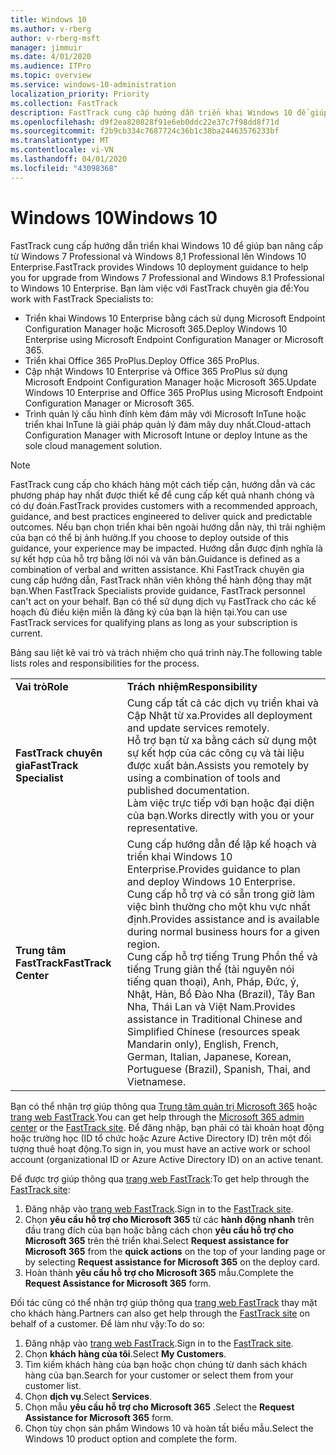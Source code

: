 ```yaml
---
title: Windows 10
ms.author: v-rberg
author: v-rberg-msft
manager: jimmuir
ms.date: 4/01/2020
ms.audience: ITPro
ms.topic: overview
ms.service: windows-10-administration
localization_priority: Priority
ms.collection: FastTrack
description: FastTrack cung cấp hướng dẫn triển khai Windows 10 để giúp bạn nâng cấp từ Windows 7 Professional và Windows 8,1 Professional lên Windows 10 Enterprise.
ms.openlocfilehash: d9f2ea820828f91e6eb0ddc22e37c7f98dd8f71d
ms.sourcegitcommit: f2b9cb334c7687724c36b1c38ba24463576233bf
ms.translationtype: MT
ms.contentlocale: vi-VN
ms.lasthandoff: 04/01/2020
ms.locfileid: "43098368"
---
```

# <a name="windows-10"></a><span data-ttu-id="5572b-103">Windows 10</span><span class="sxs-lookup"><span data-stu-id="5572b-103">Windows 10</span></span>

<span data-ttu-id="5572b-104">FastTrack cung cấp hướng dẫn triển khai Windows 10 để giúp bạn nâng cấp từ Windows 7 Professional và Windows 8,1 Professional lên Windows 10 Enterprise.</span><span class="sxs-lookup"><span data-stu-id="5572b-104">FastTrack provides Windows 10 deployment guidance to help you for upgrade from Windows 7 Professional and Windows 8.1 Professional to Windows 10 Enterprise.</span></span> <span data-ttu-id="5572b-105">Bạn làm việc với FastTrack chuyên gia để:</span><span class="sxs-lookup"><span data-stu-id="5572b-105">You work with FastTrack Specialists to:</span></span>

- <span data-ttu-id="5572b-106">Triển khai Windows 10 Enterprise bằng cách sử dụng Microsoft Endpoint Configuration Manager hoặc Microsoft 365.</span><span class="sxs-lookup"><span data-stu-id="5572b-106">Deploy Windows 10 Enterprise using Microsoft Endpoint Configuration Manager or Microsoft 365.</span></span>
- <span data-ttu-id="5572b-107">Triển khai Office 365 ProPlus.</span><span class="sxs-lookup"><span data-stu-id="5572b-107">Deploy Office 365 ProPlus.</span></span> 
- <span data-ttu-id="5572b-108">Cập nhật Windows 10 Enterprise và Office 365 ProPlus sử dụng Microsoft Endpoint Configuration Manager hoặc Microsoft 365.</span><span class="sxs-lookup"><span data-stu-id="5572b-108">Update Windows 10 Enterprise and Office 365 ProPlus using Microsoft Endpoint Configuration Manager or Microsoft 365.</span></span>
- <span data-ttu-id="5572b-109">Trình quản lý cấu hình đính kèm đám mây với Microsoft InTune hoặc triển khai InTune là giải pháp quản lý đám mây duy nhất.</span><span class="sxs-lookup"><span data-stu-id="5572b-109">Cloud-attach Configuration Manager with Microsoft Intune or deploy Intune as the sole cloud management solution.</span></span>
  
> [!NOTE]
> <span data-ttu-id="5572b-110">FastTrack cung cấp cho khách hàng một cách tiếp cận, hướng dẫn và các phương pháp hay nhất được thiết kế để cung cấp kết quả nhanh chóng và có dự đoán.</span><span class="sxs-lookup"><span data-stu-id="5572b-110">FastTrack provides customers with a recommended approach, guidance, and best practices engineered to deliver quick and predictable outcomes.</span></span> <span data-ttu-id="5572b-111">Nếu bạn chọn triển khai bên ngoài hướng dẫn này, thì trải nghiệm của bạn có thể bị ảnh hưởng.</span><span class="sxs-lookup"><span data-stu-id="5572b-111">If you choose to deploy outside of this guidance, your experience may be impacted.</span></span> <span data-ttu-id="5572b-112">Hướng dẫn được định nghĩa là sự kết hợp của hỗ trợ bằng lời nói và văn bản.</span><span class="sxs-lookup"><span data-stu-id="5572b-112">Guidance is defined as a combination of verbal and written assistance.</span></span> <span data-ttu-id="5572b-113">Khi FastTrack chuyên gia cung cấp hướng dẫn, FastTrack nhân viên không thể hành động thay mặt bạn.</span><span class="sxs-lookup"><span data-stu-id="5572b-113">When FastTrack Specialists provide guidance, FastTrack personnel can't act on your behalf.</span></span> <span data-ttu-id="5572b-114">Bạn có thể sử dụng dịch vụ FastTrack cho các kế hoạch đủ điều kiện miễn là đăng ký của bạn là hiện tại.</span><span class="sxs-lookup"><span data-stu-id="5572b-114">You can use FastTrack services for qualifying plans as long as your subscription is current.</span></span>  
    
<span data-ttu-id="5572b-115">Bảng sau liệt kê vai trò và trách nhiệm cho quá trình này.</span><span class="sxs-lookup"><span data-stu-id="5572b-115">The following table lists roles and responsibilities for the process.</span></span>

|||
|:-----|:-----|
|<span data-ttu-id="5572b-116">**Vai trò**</span><span class="sxs-lookup"><span data-stu-id="5572b-116">**Role**</span></span> <br/> |<span data-ttu-id="5572b-117">**Trách nhiệm**</span><span class="sxs-lookup"><span data-stu-id="5572b-117">**Responsibility**</span></span> <br/> |
|<span data-ttu-id="5572b-118">**FastTrack chuyên gia**</span><span class="sxs-lookup"><span data-stu-id="5572b-118">**FastTrack Specialist**</span></span> <br/> |<span data-ttu-id="5572b-119">Cung cấp tất cả các dịch vụ triển khai và Cập Nhật từ xa.</span><span class="sxs-lookup"><span data-stu-id="5572b-119">Provides all deployment and update services remotely.</span></span>  <br/> <span data-ttu-id="5572b-120">Hỗ trợ bạn từ xa bằng cách sử dụng một sự kết hợp của các công cụ và tài liệu được xuất bản.</span><span class="sxs-lookup"><span data-stu-id="5572b-120">Assists you remotely by using a combination of tools and published documentation.</span></span> <br/> <span data-ttu-id="5572b-121">Làm việc trực tiếp với bạn hoặc đại diện của bạn.</span><span class="sxs-lookup"><span data-stu-id="5572b-121">Works directly with you or your representative.</span></span>|
|<span data-ttu-id="5572b-122">**Trung tâm FastTrack**</span><span class="sxs-lookup"><span data-stu-id="5572b-122">**FastTrack Center**</span></span>  <br/> |<span data-ttu-id="5572b-123">Cung cấp hướng dẫn để lập kế hoạch và triển khai Windows 10 Enterprise.</span><span class="sxs-lookup"><span data-stu-id="5572b-123">Provides guidance to plan and deploy Windows 10 Enterprise.</span></span>   <br/> <span data-ttu-id="5572b-124">Cung cấp hỗ trợ và có sẵn trong giờ làm việc bình thường cho một khu vực nhất định.</span><span class="sxs-lookup"><span data-stu-id="5572b-124">Provides assistance and is available during normal business hours for a given region.</span></span> <br/> <span data-ttu-id="5572b-125">Cung cấp hỗ trợ tiếng Trung Phồn thể và tiếng Trung giản thể (tài nguyên nói tiếng quan thoại), Anh, Pháp, Đức, ý, Nhật, Hàn, Bồ Đào Nha (Brazil), Tây Ban Nha, Thái Lan và Việt Nam.</span><span class="sxs-lookup"><span data-stu-id="5572b-125">Provides assistance in Traditional Chinese and Simplified Chinese (resources speak Mandarin only), English, French, German, Italian, Japanese, Korean, Portuguese (Brazil), Spanish, Thai, and Vietnamese.</span></span>|
 
<span data-ttu-id="5572b-126">Bạn có thể nhận trợ giúp thông qua [Trung tâm quản trị Microsoft 365](https://go.microsoft.com/fwlink/?linkid=2032704) hoặc [trang web FastTrack](https://go.microsoft.com/fwlink/?linkid=780698).</span><span class="sxs-lookup"><span data-stu-id="5572b-126">You can get help through the [Microsoft 365 admin center](https://go.microsoft.com/fwlink/?linkid=2032704) or the [FastTrack site](https://go.microsoft.com/fwlink/?linkid=780698).</span></span> <span data-ttu-id="5572b-127">Để đăng nhập, bạn phải có tài khoản hoạt động hoặc trường học (ID tổ chức hoặc Azure Active Directory ID) trên một đối tượng thuê hoạt động.</span><span class="sxs-lookup"><span data-stu-id="5572b-127">To sign in, you must have an active work or school account (organizational ID or Azure Active Directory ID) on an active tenant.</span></span> 

<span data-ttu-id="5572b-128">Để được trợ giúp thông qua [trang web FastTrack](https://go.microsoft.com/fwlink/?linkid=780698):</span><span class="sxs-lookup"><span data-stu-id="5572b-128">To get help through the [FastTrack site](https://go.microsoft.com/fwlink/?linkid=780698):</span></span> 
1.    <span data-ttu-id="5572b-129">Đăng nhập vào [trang web FastTrack](https://go.microsoft.com/fwlink/?linkid=780698).</span><span class="sxs-lookup"><span data-stu-id="5572b-129">Sign in to the [FastTrack site](https://go.microsoft.com/fwlink/?linkid=780698).</span></span> 
2.    <span data-ttu-id="5572b-130">Chọn **yêu cầu hỗ trợ cho Microsoft 365** từ các **hành động nhanh** trên đầu trang đích của bạn hoặc bằng cách chọn **yêu cầu hỗ trợ cho Microsoft 365** trên thẻ triển khai.</span><span class="sxs-lookup"><span data-stu-id="5572b-130">Select **Request assistance for Microsoft 365** from the **quick actions** on the top of your landing page or by selecting **Request assistance for Microsoft 365** on the deploy card.</span></span>
3.    <span data-ttu-id="5572b-131">Hoàn thành **yêu cầu hỗ trợ cho Microsoft 365** mẫu.</span><span class="sxs-lookup"><span data-stu-id="5572b-131">Complete the **Request Assistance for Microsoft 365** form.</span></span>
  
<span data-ttu-id="5572b-132">Đối tác cũng có thể nhận trợ giúp thông qua [trang web FastTrack](https://go.microsoft.com/fwlink/?linkid=780698) thay mặt cho khách hàng.</span><span class="sxs-lookup"><span data-stu-id="5572b-132">Partners can also get help through the [FastTrack site](https://go.microsoft.com/fwlink/?linkid=780698) on behalf of a customer.</span></span> <span data-ttu-id="5572b-133">Để làm như vậy:</span><span class="sxs-lookup"><span data-stu-id="5572b-133">To do so:</span></span>
1.    <span data-ttu-id="5572b-134">Đăng nhập vào [trang web FastTrack](https://go.microsoft.com/fwlink/?linkid=780698).</span><span class="sxs-lookup"><span data-stu-id="5572b-134">Sign in to the [FastTrack site](https://go.microsoft.com/fwlink/?linkid=780698).</span></span> 
2.    <span data-ttu-id="5572b-135">Chọn **khách hàng của tôi**.</span><span class="sxs-lookup"><span data-stu-id="5572b-135">Select **My Customers**.</span></span>
3.    <span data-ttu-id="5572b-136">Tìm kiếm khách hàng của bạn hoặc chọn chúng từ danh sách khách hàng của bạn.</span><span class="sxs-lookup"><span data-stu-id="5572b-136">Search for your customer or select them from your customer list.</span></span>
4.    <span data-ttu-id="5572b-137">Chọn **dịch vụ**.</span><span class="sxs-lookup"><span data-stu-id="5572b-137">Select **Services**.</span></span>
5.    <span data-ttu-id="5572b-138">Chọn mẫu **yêu cầu hỗ trợ cho Microsoft 365** .</span><span class="sxs-lookup"><span data-stu-id="5572b-138">Select the **Request Assistance for Microsoft 365** form.</span></span>
6.    <span data-ttu-id="5572b-139">Chọn tùy chọn sản phẩm Windows 10 và hoàn tất biểu mẫu.</span><span class="sxs-lookup"><span data-stu-id="5572b-139">Select the Windows 10 product option and complete the form.</span></span>
 
